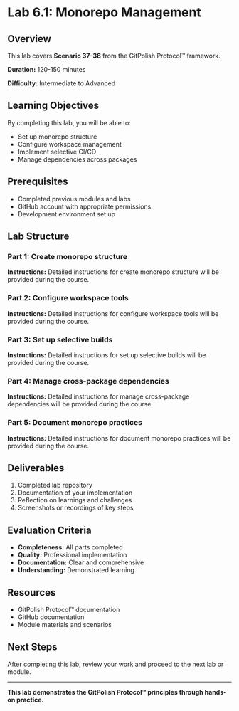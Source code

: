 # Lab 6.1: Monorepo Management

## Overview

This lab covers **Scenario 37-38** from the GitPolish Protocol™ framework.

**Duration:** 120-150 minutes

**Difficulty:** Intermediate to Advanced

## Learning Objectives

By completing this lab, you will be able to:

- Set up monorepo structure
- Configure workspace management
- Implement selective CI/CD
- Manage dependencies across packages

## Prerequisites

- Completed previous modules and labs
- GitHub account with appropriate permissions
- Development environment set up

## Lab Structure

### Part 1: Create monorepo structure

**Instructions:** Detailed instructions for create monorepo structure will be provided during the course.

### Part 2: Configure workspace tools

**Instructions:** Detailed instructions for configure workspace tools will be provided during the course.

### Part 3: Set up selective builds

**Instructions:** Detailed instructions for set up selective builds will be provided during the course.

### Part 4: Manage cross-package dependencies

**Instructions:** Detailed instructions for manage cross-package dependencies will be provided during the course.

### Part 5: Document monorepo practices

**Instructions:** Detailed instructions for document monorepo practices will be provided during the course.

## Deliverables

1. Completed lab repository
2. Documentation of your implementation
3. Reflection on learnings and challenges
4. Screenshots or recordings of key steps

## Evaluation Criteria

- **Completeness:** All parts completed
- **Quality:** Professional implementation
- **Documentation:** Clear and comprehensive
- **Understanding:** Demonstrated learning

## Resources

- GitPolish Protocol™ documentation
- GitHub documentation
- Module materials and scenarios

## Next Steps

After completing this lab, review your work and proceed to the next lab or module.

---

**This lab demonstrates the GitPolish Protocol™ principles through hands-on practice.**

